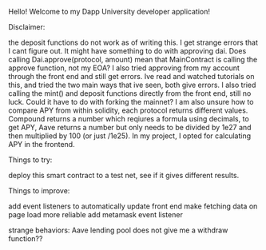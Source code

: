 Hello! Welcome to my Dapp University developer application!



Disclaimer:

the deposit functions do not work as of writing this. I get strange errors that I cant figure out. It might have something to do with approving dai. Does calling Dai.approve(protocol, amount) mean that MainContract is calling the approve function, not my EOA? I also tried approving from my account through the front end and still get errors. Ive read and watched tutorials on this, and tried the two main ways that ive seen, both give errors. I also tried calling the mint() and deposit functions directly from the front end, still no luck. Could it have to do with forking the mainnet? I am also unsure how to compare APY from within solidity, each protocol returns different values. Compound returns a number which reqiures a formula using decimals, to get APY, Aave returns a number but only needs to be divided by 1e27 and then multiplied by 100 (or just /1e25). In my project, I opted for calculating APY in the frontend.


Things to try:

deploy this smart contract to a test net, see if it gives different results.



Things to improve:

add event listeners to automatically update front end
make fetching data on page load more reliable 
add metamask event listener


strange behaviors:
Aave lending pool does not give me a withdraw function??

